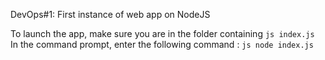 DevOps#1: 
First instance of web app on NodeJS

To launch the app, make sure you are in the folder containing ```js
   index.js
    ```
In the command prompt, enter the following command : ```js
   node index.js
    ```